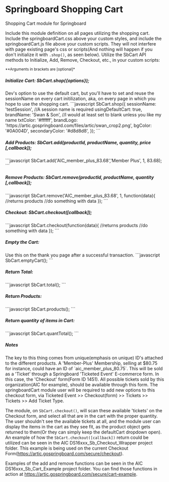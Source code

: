 # Springboard Shopping Cart  
Shopping Cart module for Springboard

Include this module definition on all pages utilizing the shopping cart. Include the springboardCart.css above your custom styles, and include the springboardCart.js file above your custom scripts. They will not interfere with page existing page's css or scripts(And nothing will happen if you don't initialize it with `.shop()`, as seen below). Utilize the SbCart API methods to Initialize, Add, Remove, Checkout, etc., in your custom scripts:   

<small>**Arguments in brackets are [optional]*</small>

<h5>Initialize Cart: SbCart.shop({options});  </h5>
Dev's option to use the default cart, but you'll have to set and reuse the sessionName on every cart initilization, aka, on every page in which you hope to use the shopping cart.
```javascript
	SbCart.shop({
		sessionName: 'testSession', //A session name is required
		usingDefaultCart: true, 
		brandName: 'Swan & Son',  //I would at least set to blank unless you like my name 
		txtColor: '#ffffff',  
		brandLogo: 'https://artic.gospringboard.com/files/artic/swan_crop2.png',
		bgColor: '#0A004D',
		secondaryColor: '#d8d8d8',
	});
```

<h5>Add Products: SbCart.add(productId, productName, quantity, price [,callback]);</h5>
```javascript
	SbCart.add('AIC_member_plus_83.68','Member Plus', 1, 83.68);
```

<h5>Remove Products: SbCart.remove(productId, productName, quantity [,callback]);</h5>
```javascript
	SbCart.remove('AIC_member_plus_83.68', 1, function(data){
		//returns products
		//do something with data
	});
```	

<h5>Checkout: SbCart.checkout([callback]);</h5>
```javascript
	SbCart.checkout(function(data){
		//returns products
		//do something with data
	});
```	

<h5>Empty the Cart:  </h5>
Use this on the thank you page after a successful transaction.
```javascript
	SbCart.emptyCart();
```	

<h5>Return Total:</h5>
```javascript
	SbCart.total();
```	

<h5>Return Products:</h5>
```javascript
	SbCart.products();
```	

<h5>Return quantity of items in Cart:</h5>
```javascript
	SbCart.quantTotal();
```	

<h5>Notes</h5>
The key to this thing comes from unique(emphasis on unique) ID's attached to the different products. A 'Member-Plus' Membership, selling at $80.75 for instance, could have an ID of `aic_member_plus_80.75`. This will be sold as a 'Ticket' through a Springboard 'Ticketed Event' E-commerce form. In this case, the 'Checkout' form(Form ID 1451). All possible tickets sold by this organization(AIC for example), should be available through this form. The springboardCart module user will be required to add new options to this checkout form, via Ticketed Event >> Checkout(form) >> Tickets >> Tickets >> Add Ticket Type. 

The module, on `SbCart.checkout()`, will scan these available 'tickets' on the Checkout form, and select all that are in the cart with the proper quantity. The user shouldn't see the available tickets at all, and the module user can display the items in the cart as they see fit, as the product object gets returned to them(Or they can simply keep the defaultCart dropdown open). An example of how the `SbCart.checkout([callback])` return could be utilized can be seen in the AIC DS16xxx_Sb_Checkout_Wrapper project folder. This example is being used on the current Checkout Form(https://artic.gospringboard.com/secure/checkout).  

Examples of the add and remove functions can be seen in the AIC DS16xxx_Sb_Cart_Example project folder. You can find those functions in action at https://artic.gospringboard.com/secure/cart-example.